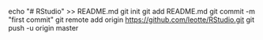 echo "# RStudio" >> README.md
git init
git add README.md
git commit -m "first commit"
git remote add origin https://github.com/leotte/RStudio.git
git push -u origin master
                
